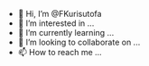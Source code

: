 - 👋 Hi, I’m @FKurisutofa
- 👀 I’m interested in ...
- 🌱 I’m currently learning ...
- 💞️ I’m looking to collaborate on ...
- 📫 How to reach me ...

<!---
FKurisutofa/FKurisutofa is a ✨ special ✨ repository because its `README.md` (this file) appears on your GitHub profile.
You can click the Preview link to take a look at your changes.
--->
